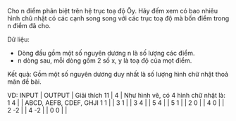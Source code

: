Cho n điểm phân biệt trên hệ trục toạ độ Õy. Hãy đếm xem có bao nhiêu hình chũ nhật có các cạnh song song với các trục toạ độ mà bốn điểm trong n điểm đã cho.

Dữ liệu:
 + Dòng đầu gồm một số nguyên dương n là số lượng các điểm.
  + n dòng sau, mỗi dòng gồm 2 số x, y là toạ độ của mọt điểm.

Kết quả:
 Gồm một số nguyên dương duy nhất là số lượng hình chữ nhật thoả mãn đề bài.

VD:
INPUT | OUTPUT |  Giải thích
 11   |   4    | Như hình vẽ, có 4 hình chữ nhật là:
 1 4  |        | ABCD, AEFB, CDEF, GHJI
 1 1  |        |
 3 1  |        |
 3 4  |        |
 5 4  |        |
 5 1  |        |
 2 0  |        |
 4 0  |        |
 2 -2 |        |
 4 -2 |        |
 0 0  |        |